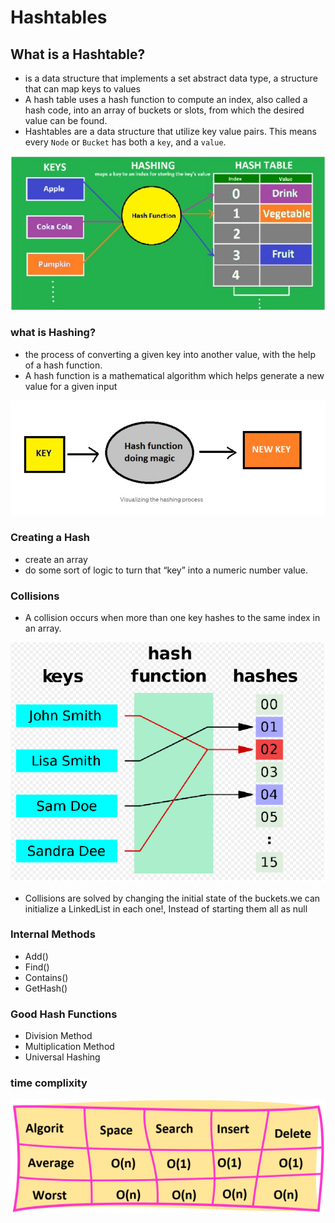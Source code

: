 # Hashtables
## What is a Hashtable?

* is a data structure that implements a set abstract data type, a structure that can map keys to values
* A hash table uses a hash function to compute an index, also called a hash code, into an array of buckets or slots, from which the desired value can be found.
* Hashtables are a data structure that utilize key value pairs. This means every `Node` or `Bucket` has both a `key`, and a `value`.

![Hash table](images/hash.jpg)

### what is Hashing?
*  the process of converting a given key into another value, with the help of a hash function.
* A hash function is a mathematical algorithm which helps generate a new value for a given input

![Hash table](images/hash1.jpg)

### Creating a Hash
* create an array
* do some sort of logic to turn that “key” into a numeric number value. 

### Collisions
* A collision occurs when more than one key hashes to the same index in an array.

![Collisions](images/Collisions.png)

* Collisions are solved by changing the initial state of the buckets.we can initialize a LinkedList in each one!, Instead of starting them all as null 

### Internal Methods
* Add()
* Find()
* Contains()
* GetHash()

### Good Hash Functions
* Division Method
* Multiplication Method
* Universal Hashing

### time complixity

![time complixity](images/time.png)